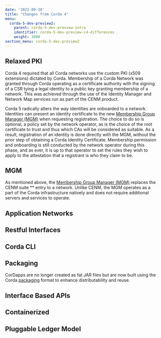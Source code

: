```yaml
---
date: '2022-09-10'
title: "Changes from Corda 4"
menu:
  corda-5-dev-preview2:
    parent: corda-5-dev-preview-intro
    identifier: corda-5-dev-preview-c4-differences
    weight: 3000
section_menu: corda-5-dev-preview2
---
```


## Relaxed PKI
Corda 4 required that all Corda networks use the custom PKI (x509 extensions) dictated by Corda.
Membership of a Corda Network was granted through Corda operating as a certificate authority with the signing of a CSR tying a legal identity to a public key granting membership of a network.
This was achieved through the use of the Identity Manager and Network Map services run as part of the CENM product.

Corda 5 radically alters the way identities are onboarded to a network.
Identities can present an identity certificate to the new [Membership Group Manager (MGM)](key-concepts/mgm.html) when requesting registration. The choice to do so is optional, a policy set by the network operator, as is the choice of the root certificate to trust and thus which CAs will be considered as suitable.
As a result, registration of an identity is done directly with the MGM, without the prior step of obtaining a Corda Identity Certificate. Membership permission and onboarding is still conducted by the network operator during this phase, and as ever, it is up to that operator to set the rules they wish to apply to the attestation that a registrant is who they claim to be.

## MGM
As mentioned above, the [Membership Group Manager (MGM)](key-concepts/mgm.html) replaces the CENM suite ** entry to a network. Unlike CENM, the MGM operates as a part of the Corda infrastructure natively and does not require additional servers and services to operate.

## Application Networks

## Restful Interfaces

## Corda CLI

## Packaging
CorDapps are no longer created as fat JAR files but are now built using the Corda [packaging](key-concepts/packaging.html) format to enhance distributability and reuse.

## Interface Based APIs

## Containerized

## Pluggable Ledger Model
